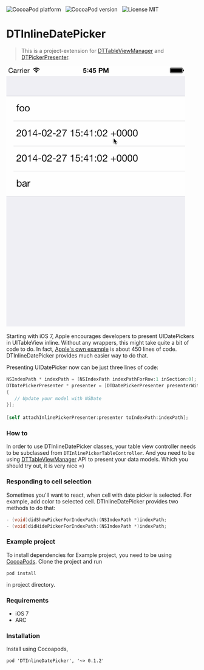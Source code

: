 ![CocoaPod platform](https://cocoapod-badges.herokuapp.com/p/DTInlineDatePicker/badge.png) &nbsp; 
![CocoaPod version](https://cocoapod-badges.herokuapp.com/v/DTInlineDatePicker/badge.png) &nbsp; 
![License MIT](https://go-shields.herokuapp.com/license-MIT-blue.png)

DTInlineDatePicker
===================

> This is a project-extension for [DTTableViewManager](https://github.com/DenHeadless/DTTableViewManager) and [DTPickerPresenter](https://github.com/DenHeadless/DTPickerPresenter).

![](example.gif)

Starting with iOS 7, Apple encourages developers to present UIDatePickers in UITableView inline.  Without any wrappers, this might take quite a bit of code to do. In fact, [Apple's own example](https://developer.apple.com/library/ios/samplecode/datecell/Introduction/Intro.html) is about 450 lines of code. DTInlineDatePicker provides much easier way to do that.

Presenting UIDatePicker now can be just three lines of code:

```objective-c
NSIndexPath * indexPath = [NSIndexPath indexPathForRow:1 inSection:0];
DTDatePickerPresenter * presenter = [DTDatePickerPresenter presenterWithChangeBlock:^(NSDate * selectedDate)
{
   // Update your model with NSDate     
}];
    
[self attachInlinePickerPresenter:presenter toIndexPath:indexPath];
```

### How to

In order to use DTInlineDatePicker classes, your table view controller needs to be subclassed from `DTInlinePickerTableController`. And you need to be using [DTTableViewManager]((https://github.com/DenHeadless/DTTableViewManager)) API to present your data models. Which you should try out, it is very nice =)

### Responding to cell selection

Sometimes you'll want to react, when cell with date picker is selected. For example, add color to selected cell. DTInlineDatePicker provides two methods to do that:

```objective-c
- (void)didShowPickerForIndexPath:(NSIndexPath *)indexPath;
- (void)didHidePickerForIndexPath:(NSIndexPath *)indexPath;
```

### Example project

To install dependencies for Example project, you need to be using [CocoaPods](http://www.cocoapods.org). Clone the project and run

```shell
pod install
```
in project directory.

### Requirements

* iOS 7
* ARC

### Installation

Install using Cocoapods,

    pod 'DTInlineDatePicker', '~> 0.1.2'


